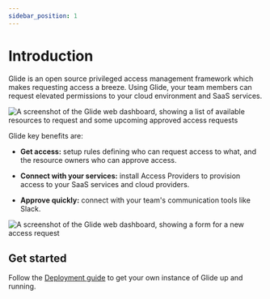 ```yaml
---
sidebar_position: 1
---
```


# Introduction

Glide is an open source privileged access management framework which makes requesting access a breeze. Using Glide, your team members can request elevated permissions to your cloud environment and SaaS services.

![A screenshot of the Glide web dashboard, showing a list of available resources to request and some upcoming approved access requests](/img/common-fate-home.png)

Glide key benefits are:

- **Get access:** setup rules defining who can request access to what, and the resource owners who can approve access.

- **Connect with your services:** install Access Providers to provision access to your SaaS services and cloud providers.

- **Approve quickly:** connect with your team's communication tools like Slack.

![A screenshot of the Glide web dashboard, showing a form for a new access request](/img/common-fate-newrequest.png)

## Get started

Follow the [Deployment guide](/glide/deploying-glide/deploying-common-fate/) to get your own instance of Glide up and running.
